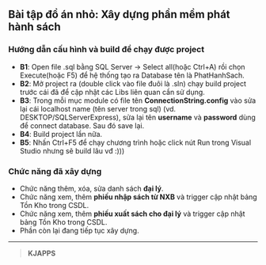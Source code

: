 ## Bài tập đồ án nhỏ: Xây dựng phần mềm phát hành sách

### Hướng dẫn cấu hình và build để chạy được project
+ **B1**: Open file .sql bằng SQL Server -> Select all(hoặc Ctrl+A) rồi chọn Execute(hoặc F5) để hệ thống tạo ra Database tên là PhatHanhSach.
+ **B2**: Mở project ra (double click vào file đuôi là .sln) chạy build project trước cái đã để cập nhật các Libs liên quan cần sử dụng.
+ **B3**: Trong mỗi mục module có file tên **ConnectionString.config** vào sửa lại cái localhost name (tên server trong sql) (vd. DESKTOP/SQLServerExpress), sửa lại tên **username** và **password** dùng để connect database. Sau đó save lại.
+ **B4**: Build project lần nữa.
+ **B5**: Nhấn Ctrl+F5 để chạy chương trình hoặc click nút Run trong Visual Studio nhưng sẽ build lâu vđ :)))

### Chức năng đã xây dựng
+ Chức năng thêm, xóa, sửa danh sách **đại lý**.
+ Chức năng xem, thêm **phiếu nhập sách từ NXB** và trigger cập nhật bảng Tồn Kho trong CSDL.
+ Chức năng xem, thêm **phiếu xuất sách cho đại lý** và trigger cập nhật bảng Tồn Kho trong CSDL.
+ Phần còn lại đang tiếp tục xây dựng.

___
> **KJAPPS**
